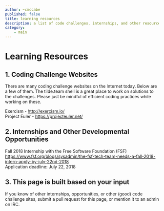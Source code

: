 ```yaml
---
author: ~cmccabe
published: false
title: learning resources
description: a list of code challenges, internships, and other resources to support learning by tilde.team members
category: 
    - main
---
```


# Learning Resources

## 1. Coding Challenge Websites

There are many coding challenge websites on the Internet today.  Below are a few of them.  The tilde.team shell is a great place to work on solutions to the challenges.  Please just be mindful of efficient coding practices while working on these.

Exercism - http://exercism.io/  
Project Euler - https://projecteuler.net/  

## 2. Internships and Other Developmental Opportunities

Fall 2018 Internship with the Free Software Foundation (FSF)  
https://www.fsf.org/blogs/sysadmin/the-fsf-tech-team-needs-a-fall-2018-intern-apply-by-july-22nd-2018  
Application deadline: July 22, 2018

## 3. This page is built based on your input

If you know of other internships, opportunities, or other (good) code challenge sites, submit a pull request for this page, or mention it to an admin on IRC.